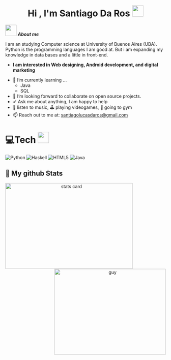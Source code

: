 <h1 align="center">Hi , I'm Santiago Da Ros <img src="https://media.giphy.com/media/hvRJCLFzcasrR4ia7z/giphy.gif" width="35"></h1>

<img src="https://media.giphy.com/media/ObNTw8Uzwy6KQ/giphy.gif" width="35px">&nbsp;***About me***

I am an studying Computer science at University of Buenos Aires (UBA). Python is the programming languages I am good at. But i am expanding my knowledge in data bases and a little in front-end.
* **I am interested in Web designing, Android development, and digital marketing**
- 🌱 I’m currently learning ...
  - Java
  - SQL
- 👯 I’m looking forward to collaborate on open source projects.
- ✔ Ask me about anything, I am happy to help
- 🎵 listen to music, 🕹️ playing videogames, 💪 going to gym
- 📫 Reach out to me at: santiagolucasdaros@gmail.com</a>

# 💻Tech <img src = "https://media2.giphy.com/media/QssGEmpkyEOhBCb7e1/giphy.gif?cid=ecf05e47a0n3gi1bfqntqmob8g9aid1oyj2wr3ds3mg700bl&rid=giphy.gif" width = 35px> 
![Python](https://img.shields.io/badge/python-3670A0?style=for-the-badge&logo=python&logoColor=ffdd54) ![Haskell](https://img.shields.io/badge/Haskell-5e5086?style=for-the-badge&logo=haskell&logoColor=white) ![HTML5](https://img.shields.io/badge/html5-%23E34F26.svg?style=for-the-badge&logo=html5&logoColor=white) ![Java](https://img.shields.io/badge/java-%23ED8B00.svg?style=for-the-badge&logo=openjdk&logoColor=white)
<p>
<h2>👀 My github Stats</h2>
<a align= "center" href="https://github.com/santiagodaros">
  <img alt= "stats card" height="270px" width="400" src="https://github-readme-stats.vercel.app/api?username=santiagodaros&theme=cobalt&show_icons=true&count_private=true" />
  <img align="right" height="270px" alt="guy" width="350" src="https://i.pinimg.com/originals/e4/26/70/e426702edf874b181aced1e2fa5c6cde.gif" /> </a>
</p>

